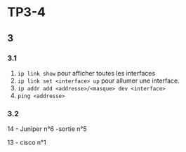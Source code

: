 # TP3-4

## 3

### 3.1

1. `ip link show` pour afficher toutes les interfaces
2. `ip link set <interface> up` pour allumer une interface.
3. `ip addr add <addresse>/<masque> dev <interface>`
4. `ping <addresse>`

### 3.2

14 - Juniper n°6 -sortie n°5 

13 - cisco n°1


